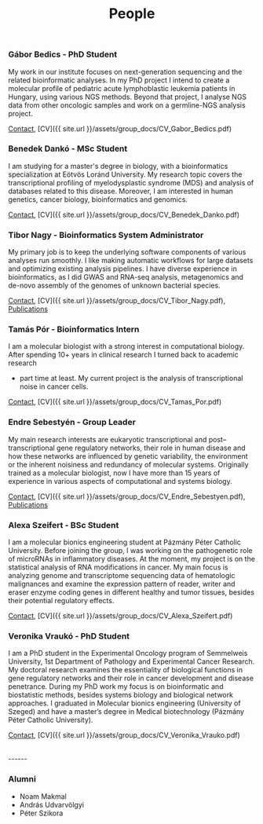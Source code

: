 ﻿---
layout: page
title: People
permalink: /people/
order: 3
---

<h3>Gábor Bedics - PhD Student</h3>

My work in our institute focuses on next-generation sequencing and the related
bioinformatic analyses. In my PhD project I intend to create a molecular profile
of pediatric acute lymphoblastic leukemia patients in Hungary, using various NGS
methods. Beyond that project, I analyse NGS data from other oncologic samples
and work on a germline-NGS analysis project.

[Contact](mailto:bedics.gabor@med.semmelweis-univ.hu), [CV]({{ site.url }}/assets/group_docs/CV_Gabor_Bedics.pdf)

<h3>Benedek Dankó - MSc Student</h3>

I am studying for a master's degree in biology, with a bioinformatics
specialization at Eötvös Loránd University. My research topic covers the
transcriptional profiling of myelodysplastic syndrome (MDS) and analysis of
databases related to this disease. Moreover, I am interested in human genetics,
cancer biology, bioinformatics and genomics.

[Contact](mailto:dankobenedek@gmail.com), [CV]({{ site.url }}/assets/group_docs/CV_Benedek_Danko.pdf)

<h3>Tibor Nagy - Bioinformatics System Administrator</h3>

My primary job is to keep the underlying software components of various analyses
run smoothly. I like making automatic workflows for large datasets and
optimizing existing analysis pipelines. I have diverse experience in bioinformatics,
as I did GWAS and RNA-seq analysis, metagenomics and de-novo assembly of the
genomes of unknown bacterial species.

[Contact](mailto:nagy.tibor@med.unideb.hu), [CV]({{ site.url }}/assets/group_docs/CV_Tibor_Nagy.pdf), [Publications](https://scholar.google.com/citations?hl=en&user=qpUsynEAAAAJ&view_op=list_works&sortby=pubdate)

<h3>Tamás Pór - Bioinformatics Intern</h3>

I am a molecular biologist with a strong interest in computational biology.
After spending 10+ years in clinical research I turned back to academic research
- part time at least. My current project is the analysis of transcriptional
noise in cancer cells. 

[Contact](mailto:tomasz.por@gmail.com), [CV]({{ site.url }}/assets/group_docs/CV_Tamas_Por.pdf)

<h3>Endre Sebestyén - Group Leader</h3>

My main research interests are eukaryotic transcriptional and
post–transcriptional gene regulatory networks, their role in human disease and
how these networks are influenced by genetic variability, the environment or the
inherent noisiness and redundancy of molecular systems. Originally trained as a
molecular biologist, now I have more than 15 years of experience in various
aspects of computational and systems biology.

[Contact](https://semmelweis.hu/telefonkonyv/?emp_id=14945), [CV]({{ site.url }}/assets/group_docs/CV_Endre_Sebestyen.pdf), [Publications](https://scholar.google.com/citations?hl=en&user=EFq-0McAAAAJ&view_op=list_works&sortby=pubdate)

<h3>Alexa Szeifert - BSc Student</h3>

I am a molecular bionics engineering student at Pázmány Péter Catholic
University. Before joining the group, I was working on the pathogenetic role of
microRNAs in inflammatory diseases. At the moment, my project is on the
statistical analysis of RNA modifications in cancer. My main focus is analyzing
genome and transcriptome sequencing data of hematologic malignances and examine
the expression pattern of reader, writer and eraser enzyme coding genes in
different healthy and tumor tissues, besides their potential regulatory effects.

[Contact](mailto:alexaszeifert@gmail.com), [CV]({{ site.url }}/assets/group_docs/CV_Alexa_Szeifert.pdf)

<h3>Veronika Vraukó - PhD Student</h3>

I am a PhD student in the Experimental Oncology program of Semmelweis University,
1st Department of Pathology and Experimental Cancer Research. My doctoral
research examines the essentiality of biological functions in gene regulatory
networks and their role in cancer development and disease penetrance. During my
PhD work my focus is on bioinformatic and biostatistic methods, besides 
systems biology and biological network approaches. I graduated in Molecular
bionics engineering (University of Szeged) and have a master’s degree in Medical
biotechnology (Pázmány Péter Catholic University).

[Contact](mailto:vrauko.veronika@med.semmelweis-univ.hu), [CV]({{ site.url }}/assets/group_docs/CV_Veronika_Vrauko.pdf)

<br />
------
<br />

<h3>Alumni</h3>

* Noam Makmal
* András Udvarvölgyi
* Péter Szikora
